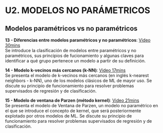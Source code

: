 # U2. MODELOS NO PARÁMETRICOS

## Modelos paramétricos vs no paramétricos

**13 - Diferencias entre modelos paramétricos y no paramétricos**: [Video 30mins](https://youtu.be/R2unnftZOEA) <br/> Se introduce la clasificación de modelos entre paramétricos y no paramétricos, sus principios de fucionamiento y algunas claves para identificar a qué grupo pertenece un modelo a partir de su definición.

**14 - Modelo k-vecinos más cercanos (k-NN)**: [Video 17mins](https://youtu.be/TG30eDN6pE8) <br/> Se presenta el modelo de k-vecinos más cercanos (en inglés k-nearest neighbors - k-NN), uno de los modelos clásicos de ML de mayor uso. Se discute su principio de funcionamiento para resolver problemas supervisados de regresión y de clasificación.

**15 - Modelo de ventana de Parzen (método kernel)**: [Video 21mins](https://youtu.be/J3Rn5MqM9oY) <br/> Se presenta el modelo de Ventana de Parzen, un modelo no paramétrico en el que se introduce el concepto de kernel, que será posteriormente explotado por otros modelos de ML. Se discute su principio de funcionamiento para resolver problemas supervisados de regresión y de clasificación.

